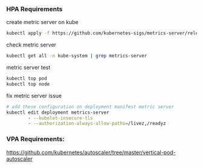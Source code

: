 ### HPA Requirements

create metric server on kube
```bash
kubectl apply -f https://github.com/kubernetes-sigs/metrics-server/releases/latest/download/components.yaml
```

check metric server
```bash
kubectl get all -n kube-system | grep metrics-server
```

metric server test
```bash
kubectl top pod
kubectl top node
```
fix metric server issue
```bash
# add these configuration on deployment manifest metric server
kubectl edit deployment metrics-server
        - --kubelet-insecure-tls
        - --authorization-always-allow-paths=/livez,/readyz
```
### VPA Requirements:
https://github.com/kubernetes/autoscaler/tree/master/vertical-pod-autoscaler

